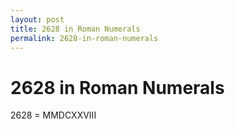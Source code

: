 ```yaml
---
layout: post
title: 2628 in Roman Numerals
permalink: 2628-in-roman-numerals
---
```


# 2628 in Roman Numerals

2628 = MMDCXXVIII
